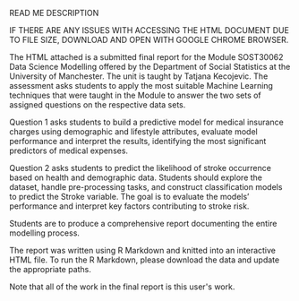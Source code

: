 READ ME DESCRIPTION

IF THERE ARE ANY ISSUES WITH ACCESSING THE HTML DOCUMENT DUE TO FILE SIZE, DOWNLOAD AND OPEN WITH GOOGLE CHROME BROWSER.

The HTML attached is a submitted final report for the Module SOST30062 Data Science Modelling offered by the Department of Social Statistics at the University of Manchester. 
The unit is taught by Tatjana Kecojevic. 
The assessment asks students to apply the most suitable Machine Learning techniques that were taught in the Module to answer the two sets of assigned questions on the respective data sets.

Question 1 asks students to build a predictive model for medical insurance charges using demographic and lifestyle attributes, evaluate model performance and interpret the results, identifying the most significant predictors of medical expenses.

Question 2 asks students to predict the likelihood of stroke occurrence based on health and demographic data. Students should explore the dataset, handle pre-processing tasks, and construct classification models to predict the Stroke variable. The goal is to evaluate the models’ performance and interpret key factors contributing to stroke risk.

Students are to produce a comprehensive report documenting the entire modelling process.

The report was written using R Markdown and knitted into an interactive HTML file. To run the R Markdown, please download the data and update the appropriate paths.

Note that all of the work in the final report is this user's work.




